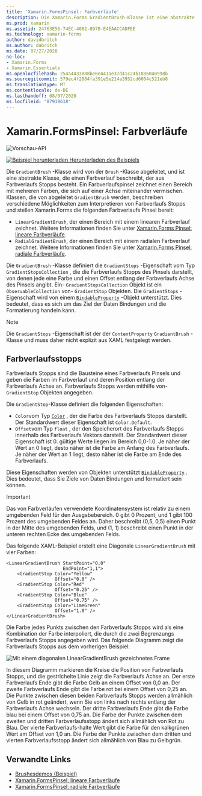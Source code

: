 ```yaml
---
title: 'Xamarin.FormsPinsel: Farbverläufe'
description: Die Xamarin.Forms GradientBrush-Klasse ist eine abstrakte Klasse, die einen Farbverlauf beschreibt, der aus Farbverlaufs Stopps besteht.
ms.prod: xamarin
ms.assetid: 24763E56-74EC-4082-897B-E4EAACCADFEE
ms.technology: xamarin-forms
author: davidbritch
ms.author: dabritch
ms.date: 07/27/2020
no-loc:
- Xamarin.Forms
- Xamarin.Essentials
ms.openlocfilehash: 254a4433888be0e441ae37d41c24b1886040998b
ms.sourcegitcommit: 579ec4f2884fa391e5e214a3952cd6004c521eb8
ms.translationtype: MT
ms.contentlocale: de-DE
ms.lasthandoff: 08/07/2020
ms.locfileid: "87919618"
---
```

# <a name="no-locxamarinforms-brushes-gradients"></a>Xamarin.FormsPinsel: Farbverläufe

![Vorschau-API](~/media/shared/preview.png "Diese API ist derzeit als Vorabversion erhältlich.")

[![Beispiel herunterladen](~/media/shared/download.png) Herunterladen des Beispiels](https://github.com/xamarin/xamarin-forms-samples/tree/master/UserInterface/BrushDemos)

Die `GradientBrush` -Klasse wird von der `Brush` -Klasse abgeleitet, und ist eine abstrakte Klasse, die einen Farbverlauf beschreibt, der aus Farbverlaufs Stopps besteht. Ein Farbverlaufspinsel zeichnet einen Bereich mit mehreren Farben, die sich auf einer Achse miteinander vermischen. Klassen, die von abgeleitet `GradientBrush` werden, beschreiben verschiedene Möglichkeiten zum Interpretieren von Farbverlaufs Stopps und stellen Xamarin.Forms die folgenden Farbverlaufs Pinsel bereit:

- `LinearGradientBrush`, der einen Bereich mit einem linearen Farbverlauf zeichnet. Weitere Informationen finden Sie unter [ Xamarin.Forms Pinsel: lineare Farbverläufe](lineargradient.md).
- `RadialGradientBrush`, der einen Bereich mit einem radialen Farbverlauf zeichnet. Weitere Informationen finden Sie unter [ Xamarin.Forms Pinsel: radiale Farbverläufe](radialgradient.md).

Die `GradientBrush` -Klasse definiert die `GradientStops` -Eigenschaft vom Typ `GradientStopsCollection` , die die Farbverlaufs Stopps des Pinsels darstellt, von denen jede eine Farbe und einen Offset entlang der Farbverlaufs Achse des Pinsels angibt. Ein- `GradientStopsCollection` Objekt ist ein `ObservableCollection` von- `GradientStop` Objekten. Die `GradientStops` -Eigenschaft wird von einem [`BindableProperty`](xref:Xamarin.Forms.BindableProperty) -Objekt unterstützt. Dies bedeutet, dass es sich um das Ziel der Daten Bindungen und die Formatierung handeln kann.

> [!NOTE]
> Die `GradientStops` -Eigenschaft ist der der `ContentProperty` `GradientBrush` -Klasse und muss daher nicht explizit aus XAML festgelegt werden.

## <a name="gradient-stops"></a>Farbverlaufsstopps

Farbverlaufs Stopps sind die Bausteine eines Farbverlaufs Pinsels und geben die Farben im Farbverlauf und deren Position entlang der Farbverlaufs Achse an. Farbverlaufs Stopps werden mithilfe von- `GradientStop` Objekten angegeben.

Die `GradientStop`-Klasse definiert die folgenden Eigenschaften:

- `Color`vom Typ [`Color`](xref:Xamarin.Forms.Color) , der die Farbe des Farbverlaufs Stopps darstellt. Der Standardwert dieser Eigenschaft ist `Color.Default`.
- `Offset`vom Typ `float` , der den Speicherort des Farbverlaufs Stopps innerhalb des Farbverlaufs Vektors darstellt. Der Standardwert dieser Eigenschaft ist 0. gültige Werte liegen im Bereich 0,0-1.0. Je näher der Wert an 0 liegt, desto näher ist die Farbe am Anfang des Farbverlaufs. Je näher der Wert an 1 liegt, desto näher ist die Farbe am Ende des Farbverlaufs.

Diese Eigenschaften werden von Objekten unterstützt [`BindableProperty`](xref:Xamarin.Forms.BindableProperty) . Dies bedeutet, dass Sie Ziele von Daten Bindungen und formatiert sein können.

> [!IMPORTANT]
> Das von Farbverläufen verwendete Koordinatensystem ist relativ zu einem umgebenden Feld für den Ausgabebereich. 0 gibt 0 Prozent, und 1 gibt 100 Prozent des umgebenden Feldes an. Daher beschreibt (0,5, 0,5) einen Punkt in der Mitte des umgebenden Felds, und (1, 1) beschreibt einen Punkt in der unteren rechten Ecke des umgebenden Felds.

Das folgende XAML-Beispiel erstellt eine Diagonale `LinearGradientBrush` mit vier Farben:

```xaml
<LinearGradientBrush StartPoint="0,0"
                     EndPoint="1,1">
    <GradientStop Color="Yellow"
                  Offset="0.0" />
    <GradientStop Color="Red"
                  Offset="0.25" />
    <GradientStop Color="Blue"
                  Offset="0.75" />             
    <GradientStop Color="LimeGreen"
                  Offset="1.0" />
</LinearGradientBrush>                                                       
```

Die Farbe jedes Punkts zwischen den Farbverlaufs Stopps wird als eine Kombination der Farbe interpoliert, die durch die zwei Begrenzungs Farbverlaufs Stopps angegeben wird. Das folgende Diagramm zeigt die Farbverlaufs Stopps aus dem vorherigen Beispiel:

![Mit einem diagonalen LinearGradientBrush gezeichnetes Frame](gradient-images/gradient-stops.png)

In diesem Diagramm markieren die Kreise die Position von Farbverlaufs Stopps, und die gestrichelte Linie zeigt die Farbverlaufs Achse an. Der erste Farbverlaufs Ende gibt die Farbe Gelb an einem Offset von 0,0 an. Der zweite Farbverlaufs Ende gibt die Farbe rot bei einem Offset von 0,25 an. Die Punkte zwischen diesen beiden Farbverlaufs Stopps werden allmählich von Gelb in rot geändert, wenn Sie von links nach rechts entlang der Farbverlaufs Achse wechseln. Der dritte Farbverlaufs Ende gibt die Farbe blau bei einem Offset von 0,75 an. Die Farbe der Punkte zwischen dem zweiten und dritten Farbverlaufsstopp ändert sich allmählich von Rot zu Blau. Der vierte Farbverlaufs-halte Wert gibt die Farbe für den kalkgrünen Wert am Offset von 1,0 an. Die Farbe der Punkte zwischen dem dritten und vierten Farbverlaufsstopp ändert sich allmählich von Blau zu Gelbgrün.

## <a name="related-links"></a>Verwandte Links

- [Brushesdemos (Beispiel)](https://github.com/xamarin/xamarin-forms-samples/tree/master/UserInterface/BrushDemos)
- [Xamarin.FormsPinsel: lineare Farbverläufe](lineargradient.md)
- [Xamarin.FormsPinsel: radiale Farbverläufe](radialgradient.md)
